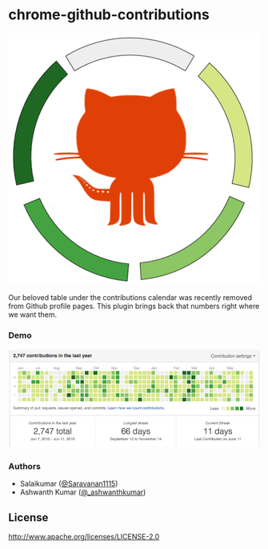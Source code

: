 # chrome-github-contributions

[![Github Contributions Table](https://raw.githubusercontent.com/salaikumar/chrome-github-contributions/master/icons/icon512.png)](https://chrome.google.com/webstore/detail/github-contributions/hnnbdaofndjgohiipggnpmcbmcobckik)

Our beloved table under the contributions calendar was recently removed from Github profile pages. This plugin brings back that numbers right where we want them.

### Demo
[![Github Contributions Table](https://raw.githubusercontent.com/salaikumar/chrome-github-contributions/master/docs/demo.png)](https://chrome.google.com/webstore/detail/github-contributions/hnnbdaofndjgohiipggnpmcbmcobckik)

### Authors
- Salaikumar ([@Saravanan1115](https://twitter.com/Saravanan1115))
- Ashwanth Kumar ([@_ashwanthkumar](https://twitter.com/_ashwanthkumar))

## License
http://www.apache.org/licenses/LICENSE-2.0
